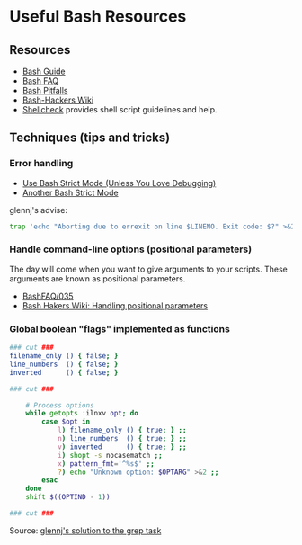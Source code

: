 # Useful Bash Resources

## Resources


- [Bash Guide][bash-guide]
- [Bash FAQ][bash-faq]
- [Bash Pitfalls][bash-pitfalls]
- [Bash-Hackers Wiki][bash-hacker-wiki]
- [Shellcheck][shellcheck] provides shell script guidelines and help.

[bash-guide]: http://mywiki.wooledge.org/BashGuide
[bash-faq]: http://mywiki.wooledge.org/BashFAQ
[bash-hacker-wiki]: https://wiki.bash-hackers.org/
[bash-pitfalls]: https://mywiki.wooledge.org/BashPitfalls
[shellcheck]: http://www.shellcheck.net/

## Techniques (tips and tricks)


### Error handling

- [Use Bash Strict Mode (Unless You Love Debugging)](http://redsymbol.net/articles/unofficial-bash-strict-mode/)
- [Another Bash Strict Mode](https://disconnected.systems/blog/another-bash-strict-mode/)

glennj's advise:

```bash
trap 'echo "Aborting due to errexit on line $LINENO. Exit code: $?" >&2' ERR
```


### Handle command-line options (positional parameters)

The day will come when you want to give arguments to your scripts. These arguments are known as positional parameters.

- [BashFAQ/035][BashFAQ/035]
- [Bash Hakers Wiki: Handling positional parameters][bhw-posparams]

[BashFAQ/035]: http://mywiki.wooledge.org/BashFAQ/035
[bhw-posparams]: https://wiki.bash-hackers.org/scripting/posparams


### Global boolean "flags" implemented as functions

```bash
### cut ###
filename_only () { false; }
line_numbers  () { false; }
inverted      () { false; }

### cut ###

    # Process options
    while getopts :ilnxv opt; do
        case $opt in
            l) filename_only () { true; } ;;
            n) line_numbers  () { true; } ;;
            v) inverted      () { true; } ;;
            i) shopt -s nocasematch ;;
            x) pattern_fmt='^%s$' ;;
            ?) echo "Unknown option: $OPTARG" >&2 ;;
        esac
    done
    shift $((OPTIND - 1))

### cut ###
```

Source: [glennj's solution to the grep task](https://exercism.io/tracks/bash/exercises/grep/solutions/1b6e4d45871a4810829d0294ae7112da)
